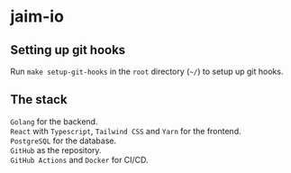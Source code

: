 # jaim-io

## Setting up git hooks
Run `make setup-git-hooks` in the `root` directory (`~/`) to setup up git hooks. <br />

## The stack
`Golang` for the backend. <br />
`React` with `Typescript`, `Tailwind CSS` and `Yarn` for the frontend. <br />
`PostgreSQL` for the database. <br />
`GitHub` as the repository. <br />
`GitHub Actions` and `Docker` for CI/CD. <br />
